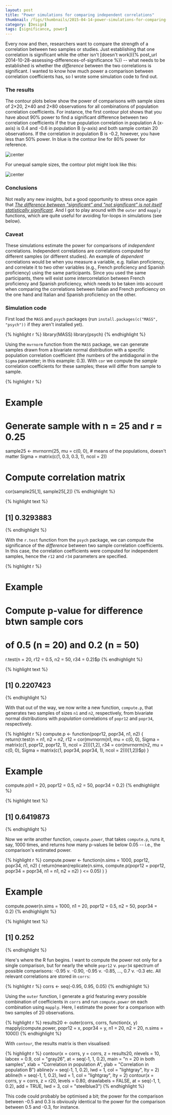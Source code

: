 ```yaml
---
layout: post
title: "Power simulations for comparing independent correlations"
thumbnail: /figs/thumbnails/2015-04-14-power-simulations-for-comparing-independent-correlations.png
category: [Design]
tags: [significance, power]
---
```


Every now and then, researchers want to compare the strength of a correlation between two samples or studies.
Just establishing that one correlation is significant while the other isn't [doesn't work]({% post_url 2014-10-28-assessing-differences-of-significance %}) -- 
what needs to be established is whether the _difference_ between the two correlations is significant.
I wanted to know how much power a comparison between correlation coefficients has,
so I wrote some simulation code to find out.

<!--more-->

### The results

The contour plots below show the power
of comparisons with sample sizes of 2×20, 2×40 and 2×80 observations for all combinations of population correlation coefficients.
For instance, the first contour plot shows
that you have about 90% power to find a significant difference between two correlation coefficients
if the true population correlation in population A (x-axis) is 0.4 and -0.6 in population B (y-axis)
and both sample contain 20 observations.
If the correlation in population B is -0.2, however, you have less than 50% power.
In blue is the contour line for 80% power for reference.



![center](/figs/2015-04-14-power-simulations-for-comparing-independent-correlations/unnamed-chunk-2-1.png) 

For unequal sample sizes, the contour plot might look like this:

![center](/figs/2015-04-14-power-simulations-for-comparing-independent-correlations/unnamed-chunk-3-1.png) 

### Conclusions
Not really any new insights, but a good opportunity to stress once again that [_The difference between "significant" and "not significant" is not itself statistically significant_](http://www.tandfonline.com/doi/abs/10.1198/000313006X152649#.VEn854_sM7w). 
And I got to play around with the `outer` and `mapply` functions,
which are quite useful for avoiding for-loops in simulations (see below).

### Caveat
These simulations estimate the power for comparisons of _independent_ correlations.
Independent correlations are correlations computed for different samples (or different studies).
An example of _dependent_ correlations would be when you measure a variable,
e.g. Italian proficiency, and correlate it to two other variables (e.g., French proficiency and Spanish proficiency) using the same participants.
Since you used the same participants, there will exist some intercorrelation between French proficiency and Spanish proficiency, which needs to be taken into account when comparing the correlations between Italian and French proficiency on the one hand and Italian and Spanish proficiency on the other.

### Simulation code

First load the `MASS` and `psych` packages (run `install.packages(c("MASS", "psych"))` if they aren't installed yet).


{% highlight r %}
library(MASS)
library(psych)
{% endhighlight %}

Using the `mvrnorm` function from the `MASS` package, 
we can generate samples drawn from a bivariate normal distribution with a specific population correlation coefficient (the numbers of the antidiagonal in the `Sigma` parameter; in this example: 0.3).
With `cor` we compute the _sample_ correlation coefficients for these samples;
these will differ from sample to sample.


{% highlight r %}
# Example
# Generate sample with n = 25 and r = 0.25
sample25 <- mvrnorm(25, mu = c(0, 0), # means of the populations, doesn't matter 
                    Sigma = matrix(c(1, 0.3, 
                                     0.3, 1), ncol = 2))
# Compute correlation matrix
cor(sample25[,1], sample25[,2])
{% endhighlight %}



{% highlight text %}
## [1] 0.3293883
{% endhighlight %}

With the `r.test` function from the `psych` package,
we can compute the significance of the _difference_ between two sample correlation coefficients.
In this case, the correlation coefficients were computed for independent samples,
hence the `r12` and `r34` parameters are specified.


{% highlight r %}
# Example
# Compute p-value for difference btwn sample cors
# of 0.5 (n = 20) and 0.2 (n = 50)
r.test(n = 20, r12 = 0.5,
       n2 = 50, r34 = 0.2)$p
{% endhighlight %}



{% highlight text %}
## [1] 0.2207423
{% endhighlight %}

With that out of the way, we now write a new function, `compute.p`,
that generates two samples of sizes `n1` and `n2`, respectively,
from bivariate normal distributions with _population_ correlations of `popr12` and `popr34`, respectively.


{% highlight r %}
compute.p <- function(popr12, popr34, n1, n2) {
  return(r.test(n = n1, n2 = n2,
                r12 = cor(mvrnorm(n1, mu = c(0, 0), 
                                  Sigma = matrix(c(1, popr12, 
                                                   popr12, 1), ncol = 2)))[1,2], 
                r34 = cor(mvrnorm(n2, mu = c(0, 0), 
                                  Sigma = matrix(c(1, popr34, 
                                                   popr34, 1), ncol = 2)))[1,2])$p)
}
# Example
compute.p(n1 = 20, popr12 = 0.5, n2 = 50, popr34 = 0.2)
{% endhighlight %}



{% highlight text %}
## [1] 0.6419873
{% endhighlight %}

Now we write another function, `compute.power`, that takes `compute.p`, runs it, say, 1000 times,
and returns how many p-values lie below 0.05 -- i.e., the comparison's estimated power.


{% highlight r %}
compute.power <- function(n.sims = 1000, popr12, popr34, n1, n2) {
  return(mean(replicate(n.sims, 
                        compute.p(popr12 = popr12, popr34 = popr34, 
                                  n1 = n1, n2 = n2)
                        ) <= 0.05)
         )
}
# Example
compute.power(n.sims = 1000, 
              n1 = 20, popr12 = 0.5,
              n2 = 50, popr34 = 0.2)
{% endhighlight %}



{% highlight text %}
## [1] 0.252
{% endhighlight %}

Here's where the R fun begins. 
I want to compute the power not only for a single comparison,
but for nearly the whole `popr12` v. `popr34` spectrum of possible comparisons:
-0.95 v. -0.90, -0.95 v. -0.85, ..., 0.7 v. -0.3 etc.
All relevant correlations are stored in `corrs`:


{% highlight r %}
corrs <- seq(-0.95, 0.95, 0.05)
{% endhighlight %}

Using the `outer` function, I generate a grid featuring every possible combination of coefficients in `corrs` and run `compute.power` on each combination using `mapply`.
Here, I estimate the power for a comparison with two samples of 20 observations.


{% highlight r %}
results20 <- outer(corrs, corrs, 
                   function(x, y) mapply(compute.power, 
                                         popr12 = x, popr34 = y, 
                                         n1 = 20, n2 = 20, 
                                         n.sims = 1000))
{% endhighlight %}

With `contour`, the results matrix is then visualised:

{% highlight r %}
contour(x = corrs, y = corrs, z = results20, nlevels = 10, 
        labcex = 0.9, col = "gray26", at = seq(-1, 1, 0.2),
        main = "n = 20 in both samples",
        xlab = "Correlation in population A",
        ylab = "Correlation in population B")
abline(v = seq(-1, 1, 0.2), lwd = 1, col = "lightgray", lty = 2)
abline(h = seq(-1, 1, 0.2), lwd = 1, col = "lightgray", lty = 2)
contour(x = corrs, y = corrs, z = r20, levels = 0.80, 
        drawlabels = FALSE, at = seq(-1, 1, 0.2),
        add = TRUE, lwd = 3, col = "steelblue3")
{% endhighlight %}

This code could probably be optimised a bit;
the power for the comparison between -0.5 and 0.3 is obviously identical to
the power for the comparison between 0.5 and -0.3, for instance.


